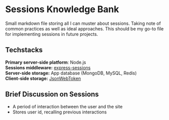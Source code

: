 # Sessions Knowledge Bank

Small markdown file storing all I can muster about sessions. Taking note of common practices as well as ideal approaches. This should be my go-to file for implementing sessions in future projects.

## Techstacks
**Primary server-side platform**: Node.js  
**Sessions middleware:** [express-sessions](https://www.npmjs.com/package/express-session)  
**Server-side storage:** App database (MongoDB, MySQL, Redis)  
**Client-side storage:** [JsonWebToken](https://www.npmjs.com/package/jsonwebtoken)

## Brief Discussion on Sessions
- A period of interaction between the user and the site
- Stores user id, recalling previous interactions

<tb>
